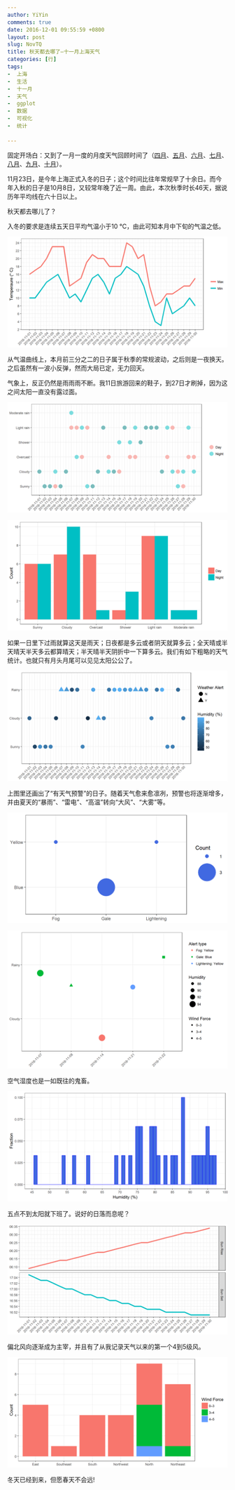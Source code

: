 ```yaml
---
author: YiYin
comments: true
date: 2016-12-01 09:55:59 +0800
layout: post
slug: NovTQ
title: 秋天都去哪了—十一月上海天气
categories: [行]
tags:
-  上海
-  生活
-  十一月
-  天气
-  ggplot
-  数据
-  可视化
-  统计

---
```


固定开场白：又到了一月一度的月度天气回顾时间了（<a href="http://whyhow.github.io/2016/05/01/aprtq.html">四月</a>、<a href="http://www.whyhow.io/2016/06/01/maytq.html">五月</a>、<a href="http://www.whyhow.io/2016/07/01/juntq.html">六月</a>、<a href="http://www.whyhow.io/2016/08/01/jultq.html">七月</a>、<a href="http://www.whyhow.io/2016/09/01/augtq.html">八月</a>、<a href="http://www.whyhow.io/2016/09/01/septq.html">九月</a>、<a href="http://www.whyhow.io/2016/10/01/octtq.html">十月</a>）。

11月23日，是今年上海正式入冬的日子；这个时间比往年常规早了十余日。而今年入秋的日子是10月8日，又较常年晚了近一周。由此，本次秋季时长46天，据说历年平均线在六十日以上。

秋天都去哪儿了？

入冬的要求是连续五天日平均气温小于10&nbsp;&deg;C，由此可知本月中下旬的气温之低。

![](/public/images/Nov/ondo.png)

从气温曲线上，本月前三分之二的日子属于秋季的常规波动，之后则是一夜换天。之后虽然有一波小反弹，然而大局已定，无力回天。

气象上，反正仍然是雨雨雨不断。我11日旅游回来的鞋子，到27日才刷掉，因为这之间太阳一直没有露过面。

![](/public/images/Nov/tenkou.png)

![](/public/images/Nov/tenkou2.png)

如果一日里下过雨就算这天是雨天；日夜都是多云或者阴天就算多云；全天晴或半天晴天半天多云都算晴天；半天晴半天阴折中一下算多云。我们有如下粗略的天气统计。也就只有月头月尾可以见见太阳公公了。

![](/public/images/Nov/tenkouall.png)

上图里还画出了“有天气预警”的日子。随着天气愈来愈凛冽，预警也将逐渐增多，并由夏天的“暴雨”、“雷电”、“高温”转向“大风”、“大雾”等。

![](/public/images/Nov/alert.png)

![](/public/images/Nov/alert2.png)

空气湿度也是一如既往的鬼畜。

![](/public/images/Nov/humi.png)

五点不到太阳就下班了。说好的日落而息呢？

![](/public/images/Nov/taiyo.png)

偏北风向逐渐成为主宰，并且有了从我记录天气以来的第一个4到5级风。

![](/public/images/Nov/wind.png)

冬天已经到来，但愿春天不会远!